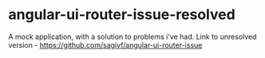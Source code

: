 angular-ui-router-issue-resolved
================================

A mock application, with a solution to problems i've had.
Link to unresolved version -
https://github.com/sagivf/angular-ui-router-issue
